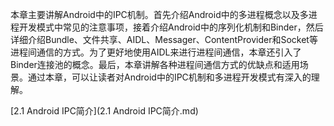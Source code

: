本章主要讲解Android中的IPC机制。首先介绍Android中的多进程概念以及多进程开发模式中常见的注意事项，接着介绍Android中的序列化机制和Binder，然后详细介绍Bundle、文件共享、AIDL、Messager、ContentProvider和Socket等进程间通信的方式。为了更好地使用AIDL来进行进程间通信，本章还引入了Binder连接池的概念。最后，本章讲解各种进程间通信方式的优缺点和适用场景。通过本章，可以让读者对Android中的IPC机制和多进程开发模式有深入的理解。

[2.1 Android IPC简介](2.1 Android IPC简介.md)